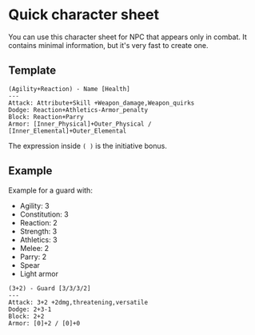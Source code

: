 # Quick character sheet

You can use this character sheet for NPC that appears only in combat. It contains minimal information, but it's very fast to create one.

## Template

```
(Agility+Reaction) - Name [Health]
---
Attack: Attribute+Skill +Weapon_damage,Weapon_quirks
Dodge: Reaction+Athletics-Armor_penalty
Block: Reaction+Parry
Armor: [Inner_Physical]+Outer_Physical / [Inner_Elemental]+Outer_Elemental
```

The expression inside `( )` is the initiative bonus.

## Example

Example for a guard with:
- Agility: 3
- Constitution: 3
- Reaction: 2
- Strength: 3
- Athletics: 3
- Melee: 2
- Parry: 2
- Spear
- Light armor

```
(3+2) - Guard [3/3/3/2]
---
Attack: 3+2 +2dmg,threatening,versatile
Dodge: 2+3-1
Block: 2+2
Armor: [0]+2 / [0]+0
```
